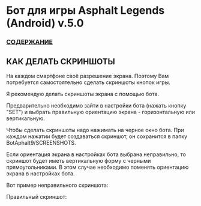  # __Бот для игры Asphalt Legends (Android) v.5.0__

### [СОДЕРЖАНИЕ](https://github.com/AUTOPILOTyoutube/bot-asphalt-legends-android/blob/main/README.md)

 ## КАК ДЕЛАТЬ СКРИНШОТЫ
 На каждом смартфоне своё разрешение экрана. Поэтому Вам потребуется самостоятельно сделать скриншоты кнопок игры.

 Я рекомендую делать скриншоты экрана с помощью бота.

 Предварительно необходимо зайти в настройки бота (нажать кнопку "SET") и выбрать правильную ориентацию экрана - горизонтальную или вертикальную.

 Чтобы сделать скриншоты надо нажимать на черное окно бота. При каждом нажатии будет создаваться скриншот, он сохранится в папку BotAphalt9/SCREENSHOTS.

 Если ориентация экрана в настройках бота выбрана неправильно, то скриншот будет иметь вертикальную форму с черными прямоугольниками. В этом случае необходимо поменять ориентацию экрана в настройках бота.

 Вот пример неправильного скриншота:



 Правильный скриншот:

 
